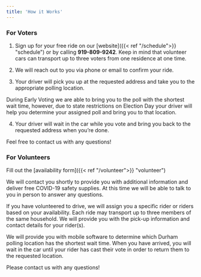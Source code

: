 ```yaml
---
title: 'How it Works'
---
```


### **For Voters**

1. Sign up for your free ride on our [website]({{< ref "/schedule">}} "schedule") or by calling **919-809-9242**.  Keep in mind that volunteer cars can transport up to three voters from one residence at one time. 

2. We will reach out to you via phone or email to confirm your ride.

3. Your driver will pick you up at the requested address and take you to the appropriate polling location.  

During Early Voting we are able to bring you to the poll with the shortest wait time, however, due to state restrictions on Election Day your driver will help you determine your assigned poll and bring you to that location. 

4. Your driver will wait in the car while you vote and bring you back to the requested address when you’re done.

Feel free to contact us with any questions! 



### **For Volunteers**

Fill out the [availability form]({{< ref "/volunteer">}} "volunteer")

We will contact you shortly to provide you with additional information and deliver free COVID-19 safety supplies. At this time we will be able to talk to you in person to answer any questions. 

If you have volunteered to drive, we will assign you a specific rider or riders based on your availability. Each ride may transport up to three members of the same household. We will provide you with the pick-up information and contact details for your rider(s).

We will provide you with mobile software to determine which Durham polling location has the shortest wait time. When you have arrived, you will wait in  the car until your rider has cast their vote in order to return them to the requested location. 

Please contact us with any questions! 
